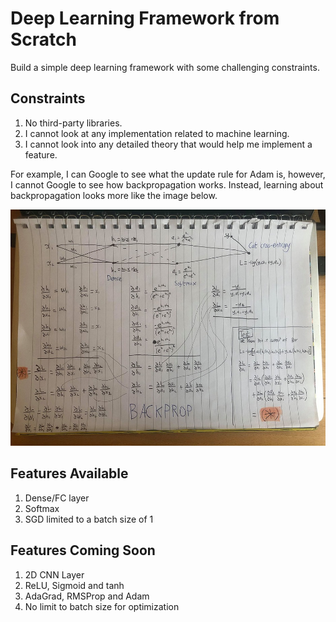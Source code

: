 # Deep Learning Framework from Scratch

Build a simple deep learning framework with some challenging constraints.


## Constraints

1. No third-party libraries.
2. I cannot look at any implementation related to machine learning.
3. I cannot look into any detailed theory that would help me implement a feature.

For example, I can Google to see what the update rule for Adam is, however, I cannot Google to see how backpropagation works. Instead, learning about backpropagation looks more like the image below.



<img src="backprop_simple_example.jpg" width="600">

## Features Available 

1. Dense/FC layer
2. Softmax
3. SGD limited to a batch size of 1

## Features Coming Soon

1. 2D CNN Layer
2. ReLU, Sigmoid and tanh
3. AdaGrad, RMSProp and Adam
4. No limit to batch size for optimization


